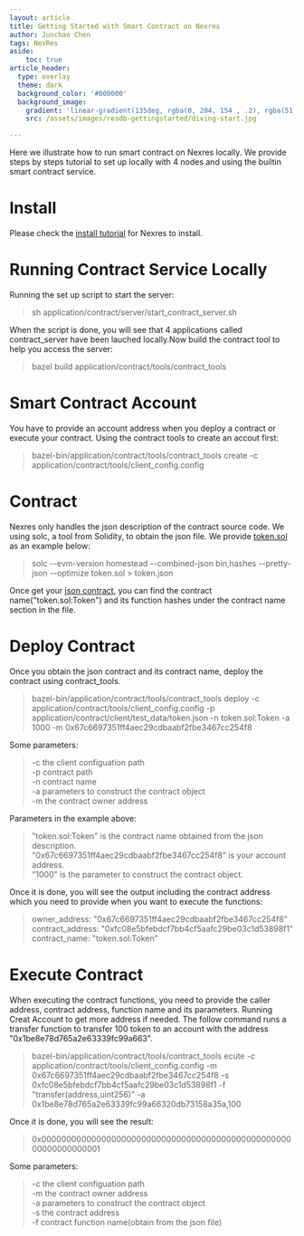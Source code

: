 ```yaml
---
layout: article
title: Getting Started with Smart Contract on Nexres
author: Junchao Chen
tags: NexRes
aside:
    toc: true
article_header:
  type: overlay
  theme: dark
  background_color: '#000000'
  background_image:
    gradient: 'linear-gradient(135deg, rgba(0, 204, 154 , .2), rgba(51, 154, 154, .2))'
    src: /assets/images/resdb-gettingstarted/diving-start.jpg

---
```


Here we illustrate how to run smart contract on Nexres locally. We provide steps by steps tutorial to set up locally with 4 nodes and using the builtin smart contract service.

# Install
Please check the [install tutorial](https://blog.resilientdb.com/2022/09/28/GettingStartedNexRes.html) for Nexres to install.

# Running Contract Service Locally
Running the set up script to start the server:
  > sh application/contract/server/start_contract_server.sh

When the script is done, you will see that 4 applications called contract_server have been lauched locally.Now build the contract tool to help you access the server:
  > bazel build application/contract/tools/contract_tools

# Smart Contract Account

You have to provide an account address when you deploy a contract or execute your contract.
Using the contract tools to create an accout first:
  > bazel-bin/application/contract/tools/contract_tools create -c application/contract/tools/client_config.config

# Contract
Nexres only handles the json description of the contract source code. We using solc, a tool from Solidity, to obtain the json file.
We provide [token.sol](application/contract/tools/example_contract) as an example below:
  > solc --evm-version homestead --combined-json bin,hashes --pretty-json --optimize token.sol > token.json

Once get your [json contract](), you can find the contract name("token.sol:Token") and its function hashes under the contract name section in the file.

# Deploy Contract
Once you obtain the json contract and its contract name, deploy the contract using contract_tools.
  > bazel-bin/application/contract/tools/contract_tools deploy -c application/contract/tools/client_config.config -p application/contract/client/test_data/token.json -n token.sol:Token -a 1000 -m 0x67c6697351ff4aec29cdbaabf2fbe3467cc254f8

Some parameters:
  > -c the client configuation path  
  > -p contract path   
  > -n contract name   
  > -a parameters to construct the contract object  
  > -m the contract owner address

Parameters in the example above:
  > "token.sol:Token" is the contract name obtained from the json description.  
  > "0x67c6697351ff4aec29cdbaabf2fbe3467cc254f8" is your account address.   
  > "1000" is the parameter to construct the contract object.  

Once it is done, you will see the output including the contract address which you need to provide when you want to execute the functions:
>
> owner_address: "0x67c6697351ff4aec29cdbaabf2fbe3467cc254f8"  
> contract_address: "0xfc08e5bfebdcf7bb4cf5aafc29be03c1d53898f1"  
> contract_name: "token.sol:Token"  

# Execute Contract
When executing the contract functions, you need to provide the caller address, contract address, function name and its parameters.
Running Creat Account to get more address if needed.
The follow command runs a transfer function to transfer 100 token to an account with the address "0x1be8e78d765a2e63339fc99a663".
> bazel-bin/application/contract/tools/contract_tools ecute -c application/contract/tools/client_config.config -m 0x67c6697351ff4aec29cdbaabf2fbe3467cc254f8 -s 0xfc08e5bfebdcf7bb4cf5aafc29be03c1d53898f1 -f "transfer(address,uint256)" -a 0x1be8e78d765a2e63339fc99a66320db73158a35a,100

Once it is done, you will see the result:
> 0x0000000000000000000000000000000000000000000000000000000000000001

Some parameters:
  > -c the client configuation path  
  > -m the contract owner address  
  > -a parameters to construct the contract object  
  > -s the contract address  
  > -f contract function name(obtain from the json file)  


